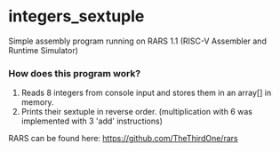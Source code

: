 # integers_sextuple
Simple assembly program running on RARS 1.1
(RISC-V Assembler and Runtime Simulator)


<h3> How does this program work? </h3>

  1. Reads 8 integers from console input and stores them in an array[] in memory.
  2. Prints their sextuple in reverse order.
     (multiplication with 6 was implemented with 3 'add' instructions)


RARS can be found here: https://github.com/TheThirdOne/rars

